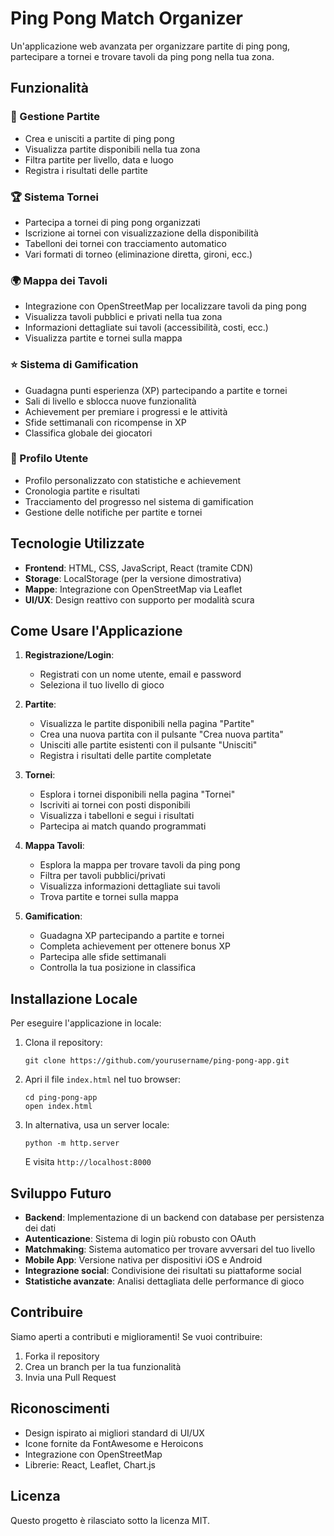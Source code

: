 # Ping Pong Match Organizer

Un'applicazione web avanzata per organizzare partite di ping pong, partecipare a tornei e trovare tavoli da ping pong nella tua zona.

## Funzionalità

### 🏓 Gestione Partite
- Crea e unisciti a partite di ping pong
- Visualizza partite disponibili nella tua zona
- Filtra partite per livello, data e luogo
- Registra i risultati delle partite

### 🏆 Sistema Tornei
- Partecipa a tornei di ping pong organizzati
- Iscrizione ai tornei con visualizzazione della disponibilità
- Tabelloni dei tornei con tracciamento automatico
- Vari formati di torneo (eliminazione diretta, gironi, ecc.)

### 🌍 Mappa dei Tavoli
- Integrazione con OpenStreetMap per localizzare tavoli da ping pong
- Visualizza tavoli pubblici e privati nella tua zona
- Informazioni dettagliate sui tavoli (accessibilità, costi, ecc.)
- Visualizza partite e tornei sulla mappa

### ⭐ Sistema di Gamification
- Guadagna punti esperienza (XP) partecipando a partite e tornei
- Sali di livello e sblocca nuove funzionalità
- Achievement per premiare i progressi e le attività
- Sfide settimanali con ricompense in XP
- Classifica globale dei giocatori

### 👤 Profilo Utente
- Profilo personalizzato con statistiche e achievement
- Cronologia partite e risultati
- Tracciamento del progresso nel sistema di gamification
- Gestione delle notifiche per partite e tornei

## Tecnologie Utilizzate

- **Frontend**: HTML, CSS, JavaScript, React (tramite CDN)
- **Storage**: LocalStorage (per la versione dimostrativa)
- **Mappe**: Integrazione con OpenStreetMap via Leaflet
- **UI/UX**: Design reattivo con supporto per modalità scura

## Come Usare l'Applicazione

1. **Registrazione/Login**:
   - Registrati con un nome utente, email e password
   - Seleziona il tuo livello di gioco

2. **Partite**:
   - Visualizza le partite disponibili nella pagina "Partite"
   - Crea una nuova partita con il pulsante "Crea nuova partita"
   - Unisciti alle partite esistenti con il pulsante "Unisciti"
   - Registra i risultati delle partite completate

3. **Tornei**:
   - Esplora i tornei disponibili nella pagina "Tornei"
   - Iscriviti ai tornei con posti disponibili
   - Visualizza i tabelloni e segui i risultati
   - Partecipa ai match quando programmati

4. **Mappa Tavoli**:
   - Esplora la mappa per trovare tavoli da ping pong
   - Filtra per tavoli pubblici/privati
   - Visualizza informazioni dettagliate sui tavoli
   - Trova partite e tornei sulla mappa

5. **Gamification**:
   - Guadagna XP partecipando a partite e tornei
   - Completa achievement per ottenere bonus XP
   - Partecipa alle sfide settimanali
   - Controlla la tua posizione in classifica

## Installazione Locale

Per eseguire l'applicazione in locale:

1. Clona il repository:
   ```
   git clone https://github.com/yourusername/ping-pong-app.git
   ```

2. Apri il file `index.html` nel tuo browser:
   ```
   cd ping-pong-app
   open index.html
   ```

3. In alternativa, usa un server locale:
   ```
   python -m http.server
   ```
   E visita `http://localhost:8000`

## Sviluppo Futuro

- **Backend**: Implementazione di un backend con database per persistenza dei dati
- **Autenticazione**: Sistema di login più robusto con OAuth
- **Matchmaking**: Sistema automatico per trovare avversari del tuo livello
- **Mobile App**: Versione nativa per dispositivi iOS e Android
- **Integrazione social**: Condivisione dei risultati su piattaforme social
- **Statistiche avanzate**: Analisi dettagliata delle performance di gioco

## Contribuire

Siamo aperti a contributi e miglioramenti! Se vuoi contribuire:

1. Forka il repository
2. Crea un branch per la tua funzionalità
3. Invia una Pull Request

## Riconoscimenti

- Design ispirato ai migliori standard di UI/UX
- Icone fornite da FontAwesome e Heroicons
- Integrazione con OpenStreetMap
- Librerie: React, Leaflet, Chart.js

## Licenza

Questo progetto è rilasciato sotto la licenza MIT.
